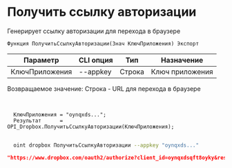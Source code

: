 ﻿---
sidebar_position: 1
---

# Получить ссылку авторизации
 Генерирует ссылку авторизации для перехода в браузере



`Функция ПолучитьСсылкуАвторизации(Знач КлючПриложения) Экспорт`

  | Параметр | CLI опция | Тип | Назначение |
  |-|-|-|-|
  | КлючПриложения | --appkey | Строка | Ключ приложения |

  
  Возвращаемое значение:   Строка - URL для перехода в браузере

<br/>




```bsl title="Пример кода"
  КлючПриложения = "oynqxds...";
  Результат      = OPI_Dropbox.ПолучитьСсылкуАвторизации(КлючПриложения);
```
        


```sh title="Пример команды CLI"
    
  oint dropbox ПолучитьСсылкуАвторизации --appkey "oynqxds..."

```

```json title="Результат"
"https://www.dropbox.com/oauth2/authorize?client_id=oynqxdsqft8oyky&response_type=code&token_access_type=offline"
```
